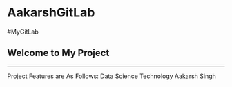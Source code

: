 # AakarshGitLab
#MyGitLab

<h2> Welcome to My Project </h2> <hr/>

Project Features are As Follows:
Data Science
Technology
 Aakarsh Singh
